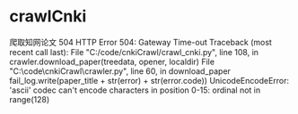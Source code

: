 # crawlCnki
爬取知网论文
504
HTTP Error 504: Gateway Time-out
Traceback (most recent call last):
  File "C:/code/cnkiCrawl/crawl_cnki.py", line 108, in <module>
    crawler.download_paper(treedata, opener, localdir)
  File "C:\code\cnkiCrawl\crawler.py", line 60, in download_paper
    fail_log.write(paper_title + str(error) + str(error.code))
UnicodeEncodeError: 'ascii' codec can't encode characters in position 0-15: ordinal not in range(128)
